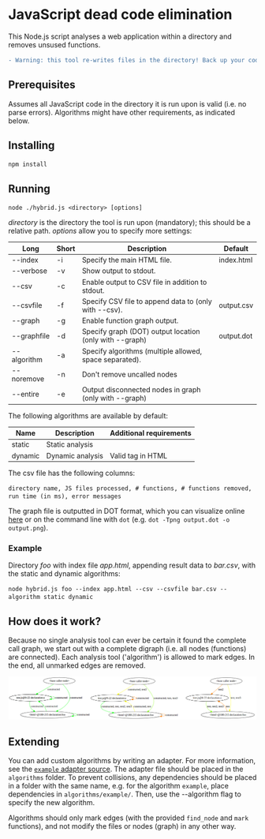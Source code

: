 # JavaScript dead code elimination
This Node.js script analyses a web application within a directory and removes unsused functions.

```diff
- Warning: this tool re-writes files in the directory! Back up your code before running.
```



## Prerequisites
Assumes all JavaScript code in the directory it is run upon is valid (i.e. no parse errors).
Algorithms might have other requirements, as indicated below.



## Installing
```
npm install
```



## Running
```
node ./hybrid.js <directory> [options]
```
_directory_ is the directory the tool is run upon (mandatory); this should be a relative path. _options_ allow you to specify more settings:

| Long         | Short | Description                                             | Default             |
|--------------|-------|---------------------------------------------------------|---------------------|
| --index      | -i    | Specify the main HTML file.                             | index.html          |
| --verbose    | -v    | Show output to stdout.                                  |                     |
| --csv        | -c    | Enable output to CSV file in addition to stdout.        |                     |
| --csvfile    | -f    | Specify CSV file to append data to (only with --csv).   | output.csv          |
| --graph      | -g    | Enable function graph output.                           |                     |
| --graphfile  | -d    | Specify graph (DOT) output location (only with --graph) | output.dot          |
| --algorithm  | -a    | Specify algorithms (multiple allowed, space separated). |                     |
| --noremove   | -n    | Don't remove uncalled nodes                             |                     |
| --entire     | -e    | Output disconnected nodes in graph (only with --graph)  |                     |


The following algorithms are available by default:

| Name         | Description                   | Additional requirements       |
|--------------|-------------------------------|-------------------------------|
| static       | Static analysis               |                               |
| dynamic      | Dynamic analysis              | Valid <head> tag in HTML      |




The csv file has the following columns:
```
directory name, JS files processed, # functions, # functions removed, run time (in ms), error messages
```

The graph file is outputted in DOT format, which you can visualize online [here](http://www.webgraphviz.com/) or on the command line with `dot` (e.g. `dot -Tpng output.dot -o output.png`).



### Example
Directory _foo_ with index file _app.html_, appending result data to _bar.csv_, with the static and dynamic algorithms:
```
node hybrid.js foo --index app.html --csv --csvfile bar.csv --algorithm static dynamic
```



## How does it work?
Because no single analysis tool can ever be certain it found the complete call graph, we start out with a complete digraph (i.e. all nodes (functions) are connected).
Each analysis tool ('algorithm') is allowed to mark edges. In the end, all unmarked edges are removed.

![Example function graph](graph.png)





## Extending
You can add custom algorithms by writing an adapter.
For more information, see the [`example` adapter source](algorithms/example.js). The adapter file should be placed in the `algorithms` folder.
To prevent collisions, any dependencies should be placed in a folder with the same name, e.g. for the algorithm `example`, place dependencies in `algorithms/example/`.
Then, use the --algorithm flag to specify the new algorithm.

Algorithms should only mark edges (with the provided `find_node` and `mark` functions), and not modify the files or nodes (graph) in any other way.
